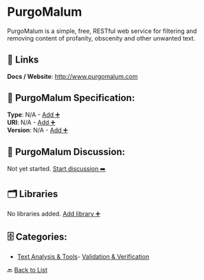 # PurgoMalum

PurgoMalum is a simple, free, RESTful web service for filtering and removing content of profanity, obscenity and other unwanted text. 

##  🔗 Links
**Docs / Website**: http://www.purgomalum.com

## 🧬 PurgoMalum Specification:
**Type**: N/A - [Add ➕](https://github.com/apis-list/apis-list/edit/main/apis.yaml#L15978)  
**URI**: N/A - [Add ➕](https://github.com/apis-list/apis-list/edit/main/apis.yaml#L15978)  
**Version**: N/A - [Add ➕](https://github.com/apis-list/apis-list/edit/main/apis.yaml#L15978)

## 💬 PurgoMalum Discussion:
Not yet started. [Start discussion ➡️](https://github.com/apis-list/apis-list/discussions/new)

## 🗂️ Libraries

No libraries added. [Add library ➕](https://github.com/apis-list/apis-list/edit/main/apis.yaml#L15978)    


## 🗄️ Categories:
- [Text Analysis & Tools](https://github.com/apis-list/apis-list#text-analysis--tools-)- [Validation & Verification](https://github.com/apis-list/apis-list#validation--verification-)

🔙  [Back to List](https://github.com/apis-list/apis-list)
